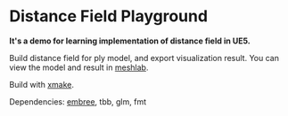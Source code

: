 # Distance Field Playground

**It's a demo for learning implementation of distance field in UE5.**

Build distance field for ply model, and export visualization result. You can view the model and result in [meshlab](http://www.meshlab.net). 

Build with [xmake](https://xmake.io/#/zh-cn/).

Dependencies: [embree](https://www.embree.org/), tbb, glm, fmt
